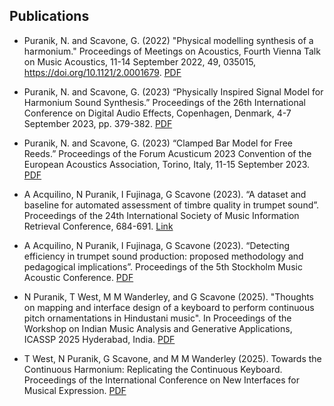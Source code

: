 ## Publications
* Puranik, N. and Scavone, G. (2022) "Physical modelling synthesis of a harmonium." Proceedings of Meetings on Acoustics, Fourth Vienna Talk on Music Acoustics, 11-14 September 2022, 49, 035015, <https://doi.org/10.1121/2.0001679>. [PDF](https://www.music.mcgill.ca/caml/lib/exe/fetch.php?media=publications:puranik_harmonium_poma_2022.pdf)

* Puranik, N. and Scavone, G. (2023) “Physically Inspired Signal Model for Harmonium Sound Synthesis.” Proceedings of the 26th International Conference on Digital Audio Effects, Copenhagen, Denmark, 4-7 September 2023, pp. 379-382. [PDF](https://www.music.mcgill.ca/caml/lib/exe/fetch.php?media=publications:puranik_harmonium_dafx_2023.pdf)

* Puranik, N. and Scavone, G. (2023) “Clamped Bar Model for Free Reeds.” Proceedings of the Forum Acusticum 2023 Convention of the European Acoustics Association, Torino, Italy, 11-15 September 2023. [PDF](https://www.music.mcgill.ca/caml/lib/exe/fetch.php?media=publications:puranik_clampedbar_fa_2023.pdf)

* A Acquilino, N Puranik, I Fujinaga, G Scavone (2023). “A dataset and baseline for automated assessment of timbre quality in trumpet sound”. Proceedings of the 24th International Society of Music Information Retrieval Conference, 684-691. [Link](https://ismir2023program.ismir.net/poster_213.html)

* A Acquilino, N Puranik, I Fujinaga, G Scavone (2023). “Detecting efficiency in trumpet sound production: proposed methodology and pedagogical implications”. Proceedings of the 5th Stockholm Music Acoustic Conference. [PDF](https://www.music.mcgill.ca/caml/lib/exe/fetch.php?media=publications:acquilino_efficiency_smac_2023.pdf)

* N Puranik, T West, M M Wanderley, and G Scavone (2025). "Thoughts on mapping and interface design of a keyboard to perform continuous pitch ornamentations in Hindustani music". In Proceedings of the Workshop on Indian Music Analysis and Generative Applications, ICASSP 2025 Hyderabad, India. [PDF](https://ieeexplore.ieee.org/abstract/document/11011166)

* T West, N Puranik, G Scavone, and M M Wanderley (2025). Towards the Continuous Harmonium: Replicating the Continuous Keyboard. Proceedings of the International Conference on New Interfaces for Musical Expression. [PDF](https://zenodo.org/records/15699652)